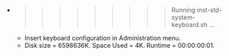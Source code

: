 * >>>>>>>>> Running inst-std-system-keyboard.sh ...
  * Insert keyboard configuration in Administration menu.
  * Disk size = 6598636K. Space Used = 4K. Runtime = 00:00:00:01.
